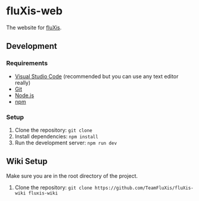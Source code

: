 # fluXis-web
The website for [fluXis](https://fluXis.foxes4life.net).

## Development

### Requirements
- [Visual Studio Code](https://code.visualstudio.com/) (recommended but you can use any text editor really)
- [Git](https://git-scm.com/)
- [Node.js](https://nodejs.org/en/)
- [npm](https://www.npmjs.com/)

### Setup
1. Clone the repository: `git clone`
2. Install dependencies: `npm install`
3. Run the development server: `npm run dev`

## Wiki Setup
Make sure you are in the root directory of the project.
1. Clone the repository: `git clone https://github.com/TeamFluXis/fluXis-wiki fluxis-wiki`